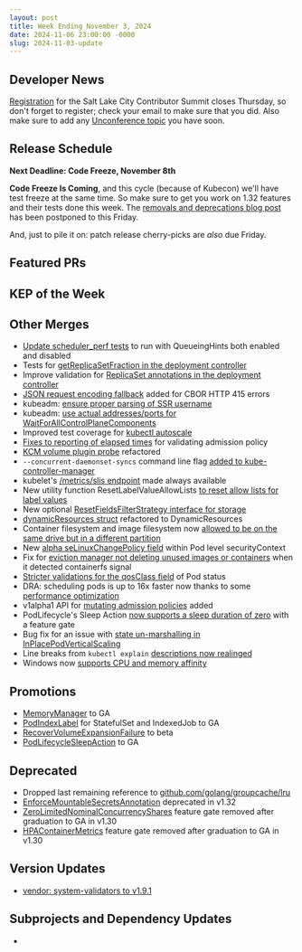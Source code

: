 ```yaml
---
layout: post
title: Week Ending November 3, 2024
date: 2024-11-06 23:00:00 -0000
slug: 2024-11-03-update
---
```


## Developer News

[Registration](https://www.kubernetes.dev/events/2024/kcsna/registration/) for the Salt Lake City Contributor Summit closes Thursday, so don't forget to register; check your email to make sure that you did. Also make sure to add any [Unconference topic](https://github.com/kubernetes/community/issues/7993) you have soon.

## Release Schedule

**Next Deadline: Code Freeze, November 8th**

**Code Freeze Is Coming**, and this cycle (because of Kubecon) we'll have test freeze at the same time.  So make sure to get you work on 1.32 features and their tests done this week.  The [removals and deprecations blog post](https://github.com/kubernetes/community/issues/7993) has been postponed to this Friday.

And, just to pile it on: patch release cherry-picks are *also* due Friday.

## Featured PRs


## KEP of the Week


## Other Merges

* [Update scheduler_perf tests](https://github.com/kubernetes/kubernetes/pull/128566) to run with QueueingHints both enabled and disabled
* Tests for [getReplicaSetFraction in the deployment controller](https://github.com/kubernetes/kubernetes/pull/128535)
* Improve validation for [ReplicaSet annotations in the deployment controller](https://github.com/kubernetes/kubernetes/pull/128527)
* [JSON request encoding fallback](https://github.com/kubernetes/kubernetes/pull/128497) added for CBOR HTTP 415 errors
* kubeadm: [ensure proper parsing of SSR username](https://github.com/kubernetes/kubernetes/pull/128487)
* kubeadm: [use actual addresses/ports for WaitForAllControlPlaneComponents](https://github.com/kubernetes/kubernetes/pull/128474)
* Improved test coverage for [kubectl autoscale](https://github.com/kubernetes/kubernetes/pull/128470)
* [Fixes to reporting of elapsed times](https://github.com/kubernetes/kubernetes/pull/128463) for validating admission policy
* [KCM volume plugin probe](https://github.com/kubernetes/kubernetes/pull/128455) refactored
* `--concurrent-daemonset-syncs` command line flag [added to kube-controller-manager](https://github.com/kubernetes/kubernetes/pull/128444)
* kubelet's [/metrics/slis endpoint](https://github.com/kubernetes/kubernetes/pull/128430) made always available
* New utility function ResetLabelValueAllowLists [to reset allow lists for label values](https://github.com/kubernetes/kubernetes/pull/128426)
* New optional [ResetFieldsFilterStrategy interface for storage](https://github.com/kubernetes/kubernetes/pull/128416)
* [dynamicResources struct](https://github.com/kubernetes/kubernetes/pull/128399) refactored to DynamicResources
* Container filesystem and image filesystem now [allowed to be on the same drive but in a different partition](https://github.com/kubernetes/kubernetes/pull/128344)
* New [alpha seLinuxChangePolicy field](https://github.com/kubernetes/kubernetes/pull/127981) within Pod level securityContext
* Fix for [eviction manager not deleting unused images or containers](https://github.com/kubernetes/kubernetes/pull/127874) when it detected containerfs signal
* [Stricter validations for the qosClass field](https://github.com/kubernetes/kubernetes/pull/127744) of Pod status
* DRA: scheduling pods is up to 16x faster now thanks to some [performance optimization](https://github.com/kubernetes/kubernetes/pull/127277)
* v1alpha1 API for [mutating admission policies](https://github.com/kubernetes/kubernetes/pull/127134) added
* PodLifecycle's Sleep Action [now supports a sleep duration of zero](https://github.com/kubernetes/kubernetes/pull/127094) with a feature gate
* Bug fix for an issue with [state un-marshalling in InPlacePodVerticalScaling](https://github.com/kubernetes/kubernetes/pull/126620)
* Line breaks from `kubectl explain` [descriptions now realinged](https://github.com/kubernetes/kubernetes/pull/126533)
* Windows now [supports CPU and memory affinity](https://github.com/kubernetes/kubernetes/pull/125296)

## Promotions

* [MemoryManager](https://github.com/kubernetes/kubernetes/pull/128517) to GA
* [PodIndexLabel](https://github.com/kubernetes/kubernetes/pull/128387) for StatefulSet and IndexedJob to GA
* [RecoverVolumeExpansionFailure](https://github.com/kubernetes/kubernetes/pull/128342) to beta
* [PodLifecycleSleepAction](https://github.com/kubernetes/kubernetes/pull/128046) to GA

## Deprecated

* Dropped last remaining reference to [github.com/golang/groupcache/lru](https://github.com/kubernetes/kubernetes/pull/128507)
* [EnforceMountableSecretsAnnotation](https://github.com/kubernetes/kubernetes/pull/128396) deprecated in v1.32
* [ZeroLimitedNominalConcurrencyShares](https://github.com/kubernetes/kubernetes/pull/126894) feature gate removed after graduation to GA in v1.30
* [HPAContainerMetrics](https://github.com/kubernetes/kubernetes/pull/126862) feature gate removed after graduation to GA in v1.30

## Version Updates

* [vendor: system-validators to v1.9.1](https://github.com/kubernetes/kubernetes/pull/128533)

## Subprojects and Dependency Updates

*
